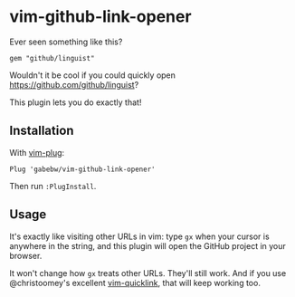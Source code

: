 # vim-github-link-opener

Ever seen something like this?

    gem "github/linguist"

Wouldn't it be cool if you could quickly open
<https://github.com/github/linguist>?

This plugin lets you do exactly that!

## Installation

With [vim-plug](https://github.com/junegunn/vim-plug):

    Plug 'gabebw/vim-github-link-opener'

Then run `:PlugInstall`.

## Usage

It's exactly like visiting other URLs in vim: type `gx` when your cursor is
anywhere in the string, and this plugin will open the GitHub project in your
browser.

It won't change how `gx` treats other URLs. They'll still work. And if you use
@christoomey's excellent
[vim-quicklink](https://github.com/christoomey/vim-quicklink), that will keep
working too.
